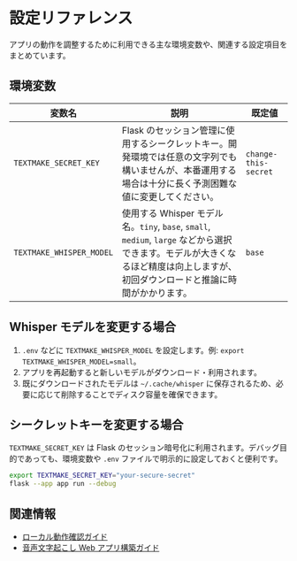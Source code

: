 # 設定リファレンス

アプリの動作を調整するために利用できる主な環境変数や、関連する設定項目をまとめています。

## 環境変数

| 変数名 | 説明 | 既定値 |
| ------ | ---- | ------ |
| `TEXTMAKE_SECRET_KEY` | Flask のセッション管理に使用するシークレットキー。開発環境では任意の文字列でも構いませんが、本番運用する場合は十分に長く予測困難な値に変更してください。 | `change-this-secret` |
| `TEXTMAKE_WHISPER_MODEL` | 使用する Whisper モデル名。`tiny`, `base`, `small`, `medium`, `large` などから選択できます。モデルが大きくなるほど精度は向上しますが、初回ダウンロードと推論に時間がかかります。 | `base` |

## Whisper モデルを変更する場合

1. `.env` などに `TEXTMAKE_WHISPER_MODEL` を設定します。例: `export TEXTMAKE_WHISPER_MODEL=small`。
2. アプリを再起動すると新しいモデルがダウンロード・利用されます。
3. 既にダウンロードされたモデルは `~/.cache/whisper` に保存されるため、必要に応じて削除することでディスク容量を確保できます。

## シークレットキーを変更する場合

`TEXTMAKE_SECRET_KEY` は Flask のセッション暗号化に利用されます。デバッグ目的であっても、環境変数や `.env` ファイルで明示的に設定しておくと便利です。

```bash
export TEXTMAKE_SECRET_KEY="your-secure-secret"
flask --app app run --debug
```

## 関連情報

- [ローカル動作確認ガイド](local-testing.md)
- [音声文字起こし Web アプリ構築ガイド](create-web-app-for-audio-file-transcription-Bulab.md)
